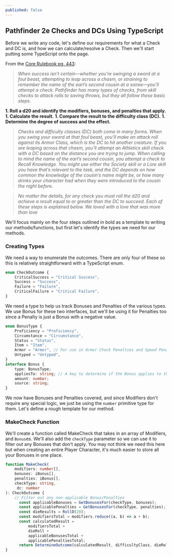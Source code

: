 ```yaml
---
published: false
---
```

## Pathfinder 2e Checks and DCs Using TypeScript

Before we write any code, let's define our requirements for what a Check and DC is, and how we can calculate/resolve a Check. Then we'll start putting some TypeScript onto the page.

From the [Core Rulebook pg. 443](https://2e.aonprd.com/Rules.aspx?ID=314):

> _When success isn’t certain—whether you’re swinging a sword at a foul beast, attempting to leap across a chasm, or straining to remember the name of the earl’s second cousin at a soiree—you’ll attempt a check. Pathfinder has many types of checks, from skill checks to attack rolls to saving throws, but they all follow these basic steps._

**1. Roll a d20 and identify the modifiers, bonuses, and penalties that apply.**
**1. Calculate the result.**
**1. Compare the result to the difficulty class (DC).**
**1. Determine the degree of success and the effect.**

> _Checks and difficulty classes (DC) both come in many forms. When you swing your sword at that foul beast, you’ll make an attack roll against its Armor Class, which is the DC to hit another creature. If you are leaping across that chasm, you’ll attempt an Athletics skill check with a DC based on the distance you are trying to jump. When calling to mind the name of the earl’s second cousin, you attempt a check to Recall Knowledge. You might use either the Society skill or a Lore skill you have that’s relevant to the task, and the DC depends on how common the knowledge of the cousin’s name might be, or how many drinks your character had when they were introduced to the cousin the night before._

> _No matter the details, for any check you must roll the d20 and achieve a result equal to or greater than the DC to succeed. Each of these steps is explained below. We loved with a love that was more than love_

We'll focus mainly on the four steps outlined in bold as a template to writing our methods/functions, but first let's identify the types we need for our methods.

### Creating Types

We need a way to enumerate the outcomes. There are only four of these so this is relatively straightforward with a TypeScript enum.
```ts
enum CheckOutcome {
    CriticalSuccess = "Critical Success",
    Success = "Success",
    Failure = "Failure",
    CriticalFailure = "Critical Failure",
}
```
We need a type to help us track Bonuses and Penalties of the various types. We use Bonus for these two interfaces, but we'll be using it for Penalties too since a Penalty is just a Bonus with a negative value.
```ts
enum BonusType {
    Proficiency = "Proficiency",
    Circumstance = "Circumstance",
    Status = "Status",
    Item = "Item",
    Armor = "Armor", // For use in Armor Check Penalties and Speed Penalties.
    Untyped = "Untyped",
}
interface Bonus {
    type: BonusType;
    appliesTo: string; // A key to determine if the Bonus applies to the check.
    amount: number;
    source: string;
}
```
We now have Bonuses and Penalties covered, and since Modifiers don't require any special logic, we just be using the `number` primitive type for them. Let's define a rough template for our method.

### MakeCheck Function

We'll create a function called MakeCheck that takes in an array of Modifiers, and `Bonus`es. We'll also add the `checkType` parameter so we can use it to filter out any Bonuses that don't apply. You may not think we need this here but when creating an entire Player Character, it's much easier to store all your Bonuses in one place. 
```ts
function MakeCheck(
    modifiers: number[],
    bonuses: iBonus[],
    penalties: iBonus[],
    checkType: string,
     dc: number
): CheckOutcome {
    // Filter out any non-applicable Bonus/Penalties
      const applicableBonuses = GetBonusesFor(checkType, bonuses);
      const applicablePenalties = GetBonusesFor(checkType, penalties);
      const dieResults = RollD(20);
      const modifiersTotal = modifiers.reduce((a, b) => a + b);
      const calculatedResult =
          modifiersTotal +
          dieRoll +
          applicableBonusesTotal +
          applicablePenaltiesTotal;
      return DetermineOutcome(calculatedResult, difficultyClass, dieRoll);
}
```

